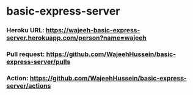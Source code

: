 # basic-express-server

### Heroku URL: https://wajeeh-basic-express-server.herokuapp.com/person?name=wajeeh

### Pull request: https://github.com/WajeehHussein/basic-express-server/pulls

### Action: https://github.com/WajeehHussein/basic-express-server/actions


